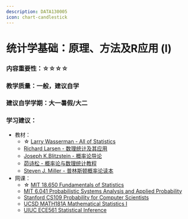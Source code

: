 ```yaml
---
description: DATA130005
icon: chart-candlestick
---
```


# 统计学基础：原理、方法及R应用 (I)

### 内容重要性：☆☆☆☆

### 教学质量：一般，建议自学

### 建议自学学期：大一暑假/大二

### 学习建议：

* 教材：
  * ☆ [Larry Wasserman - All of Statistics](https://book.douban.com/subject/2285151/)
  * [Richard Larsen - 数理统计及其应用](https://book.douban.com/subject/33431537/)
  * [Joseph K.Blitzstein - 概率论导论](https://book.douban.com/subject/31195286/)
  * [茆诗松 - 概率论与数理统计教程](https://book.douban.com/subject/34897672/)
  * [Steven J. Miller - 普林斯顿概率论读本](https://book.douban.com/subject/35193606/)
* 网课：
  * ☆ [MIT 18.650 Fundamentals of Statistics](https://www.bilibili.com/video/BV1hp4y1i77w)
  * [MIT 6.041 Probabilistic Systems Analysis and Applied Probability](https://www.bilibili.com/video/BV1LE411B7ir)
  * [Stanford CS109 Probability for Computer Scientists](https://www.youtube.com/playlist?list=PLoROMvodv4rOpr_A7B9SriE_iZmkanvUg)
  * [UCSD MATH181A Mathematical Statistics I](https://www.bilibili.com/video/BV1q54y1e75b)
  * [UIUC ECE561 Statistical Inference](https://www.bilibili.com/video/BV1Wq4y1s7rW)
